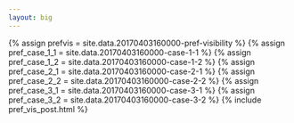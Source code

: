 ```yaml
---
layout: big
---
```

{% assign prefvis = site.data.20170403160000-pref-visibility %}
{% assign pref_case_1_1 = site.data.20170403160000-case-1-1 %}
{% assign pref_case_1_2 = site.data.20170403160000-case-1-2 %}
{% assign pref_case_2_1 = site.data.20170403160000-case-2-1 %}
{% assign pref_case_2_2 = site.data.20170403160000-case-2-2 %}
{% assign pref_case_3_1 = site.data.20170403160000-case-3-1 %}
{% assign pref_case_3_2 = site.data.20170403160000-case-3-2 %}
{% include pref_vis_post.html %}
